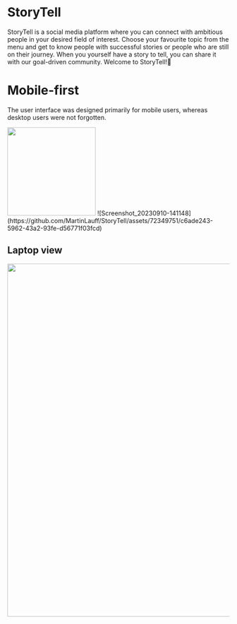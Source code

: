 # StoryTell
StoryTell is a social media platform where you can connect with ambitious people in your desired field of interest. Choose your favourite topic from the menu and get to know people with successful stories or people who are still on their journey. When you yourself have a story to tell, you can share it with our goal-driven community. Welcome to StoryTell!🚀
# Mobile-first
The user interface was designed primarily for mobile users, whereas desktop users were not forgotten.

<img src="https://github.com/MartinLauff/StoryTell/assets/72349751/6a720819-dde7-43f4-b424-e828e9a56dd7" width="200">
![Screenshot_20230910-141148](https://github.com/MartinLauff/StoryTell/assets/72349751/c6ade243-5962-43a2-93fe-d56771f03fcd)

## Laptop view
<img src="https://github.com/MartinLauff/StoryTell/assets/72349751/6479c6b2-3e39-42c6-bd55-e979f76279ad" width="800">
